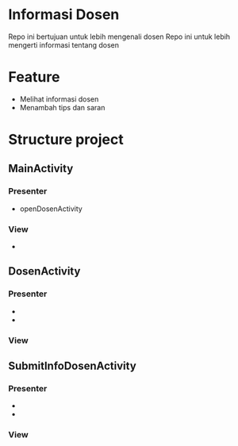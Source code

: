 # Informasi Dosen
Repo ini bertujuan untuk lebih mengenali dosen
Repo ini untuk lebih mengerti informasi tentang dosen

# Feature
* Melihat informasi dosen
* Menambah tips dan saran

# Structure project
## MainActivity
### Presenter
* openDosenActivity
### View
*
## DosenActivity
### Presenter
*
*
### View
## SubmitInfoDosenActivity
### Presenter
*
*
### View



